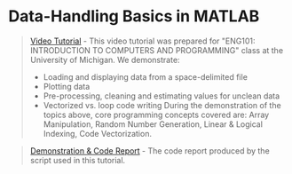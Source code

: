 # Data-Handling Basics in MATLAB

> [Video Tutorial](https://www.youtube.com/watch?v=llQUDrlVVE8) - This video tutorial was prepared for "ENG101: INTRODUCTION TO COMPUTERS AND PROGRAMMING" class at the University of Michigan. We demonstrate:
>   - Loading and displaying data from a space-delimited file
>   - Plotting data
>   - Pre-processing, cleaning and estimating values for unclean data
>   - Vectorized vs. loop code writing
> During the demonstration of the topics above, core programming concepts covered are: Array  Manipulation, Random Number Generation, Linear & Logical Indexing, Code Vectorization. 

> [Demonstration & Code Report](/demoENG101.pdf) - The code report produced by the script used in this tutorial.
